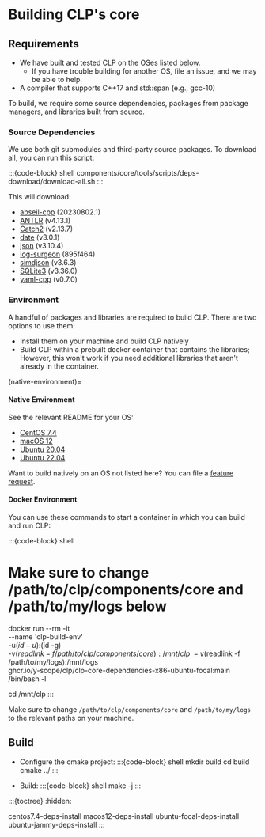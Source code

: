 # Building CLP's core

## Requirements

* We have built and tested CLP on the OSes listed [below](#native-environment).
  * If you have trouble building for another OS, file an issue, and we may be able to help.
* A compiler that supports C++17 and std::span (e.g., gcc-10)

To build, we require some source dependencies, packages from package managers, and libraries built
from source.

### Source Dependencies

We use both git submodules and third-party source packages. To download all, you can run this
script:

:::{code-block} shell
components/core/tools/scripts/deps-download/download-all.sh
:::

This will download:
* [abseil-cpp](https://github.com/abseil/abseil-cpp) (20230802.1)
* [ANTLR](https://www.antlr.org) (v4.13.1)
* [Catch2](https://github.com/catchorg/Catch2.git) (v2.13.7)
* [date](https://github.com/HowardHinnant/date.git) (v3.0.1)
* [json](https://github.com/nlohmann/json.git) (v3.10.4)
* [log-surgeon](https://github.com/y-scope/log-surgeon) (895f464)
* [simdjson](https://github.com/simdjson/simdjson) (v3.6.3)
* [SQLite3](https://www.sqlite.org/download.html) (v3.36.0)
* [yaml-cpp](https://github.com/jbeder/yaml-cpp.git) (v0.7.0)

### Environment

A handful of packages and libraries are required to build CLP. There are two options to use them:

* Install them on your machine and build CLP natively
* Build CLP within a prebuilt docker container that contains the libraries;
  However, this won't work if you need additional libraries that aren't already in the container.

(native-environment)=
#### Native Environment

See the relevant README for your OS:

* [CentOS 7.4](centos7.4-deps-install)
* [macOS 12](macos12-deps-install)
* [Ubuntu 20.04](ubuntu-focal-deps-install)
* [Ubuntu 22.04](ubuntu-jammy-deps-install)

Want to build natively on an OS not listed here? You can file a [feature request][5].

#### Docker Environment

You can use these commands to start a container in which you can build and run CLP:

:::{code-block} shell
# Make sure to change /path/to/clp/components/core and /path/to/my/logs below
docker run --rm -it \
  --name 'clp-build-env' \
  -u$(id -u):$(id -g) \
  -v$(readlink -f /path/to/clp/components/core):/mnt/clp \
  -v$(readlink -f /path/to/my/logs):/mnt/logs \
  ghcr.io/y-scope/clp/clp-core-dependencies-x86-ubuntu-focal:main \
  /bin/bash -l

cd /mnt/clp
:::

Make sure to change `/path/to/clp/components/core` and `/path/to/my/logs` to
the relevant paths on your machine.

## Build

* Configure the cmake project:
  :::{code-block} shell
  mkdir build
  cd build
  cmake ../
  :::

* Build:
  :::{code-block} shell
  make -j
  :::

:::{toctree}
:hidden:

centos7.4-deps-install
macos12-deps-install
ubuntu-focal-deps-install
ubuntu-jammy-deps-install
:::

[1]: https://github.com/y-scope/clp/blob/main/components/core/tools/scripts/lib_install/centos7.4/README.md
[2]: https://github.com/y-scope/clp/blob/main/components/core/tools/scripts/lib_install/macos-12/README.md
[3]: https://github.com/y-scope/clp/blob/main/components/core/tools/scripts/lib_install/ubuntu-focal/README.md
[4]: https://github.com/y-scope/clp/blob/main/components/core/tools/scripts/lib_install/ubuntu-jammy/README.md
[5]: https://github.com/y-scope/clp/issues/new?assignees=&labels=enhancement&template=feature-request.yml
